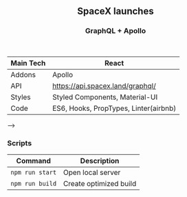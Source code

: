 <!-- <h1 align="center"> -->
<!-- <br> -->
<!-- <p align="center">
<img src=""  alt="Logo">
</p> -->

<!-- </h1> -->

<h2 align="center">SpaceX launches</h2>

<h3 align="center">GraphQL + Apollo</h3>

<!-- <p align="center">
  <a >
    <img src=""
         alt="Screenshot">
  </a>
</p> -->

<!-- ## Project Overview 🎉 -->

<br>

| Main Tech | React                                 |
| --------- | ------------------------------------- |
| Addons    | Apollo                                |
| API       | https://api.spacex.land/graphql/      |
| Styles    | Styled Components, Material-UI        |
| Code      | ES6, Hooks, PropTypes, Linter(airbnb) |

<!-- ## Screenshots 📺

<p align="center">
    <img src="" alt="Screenshot">
</p>

<p align="center">
    <img src="" alt="Screenshot">
</p>

<p align="center">
    <img src="" alt="Screenshot">
</p>

### Code Example/Issues 🔍

### Installation 💾 --> -->

### Scripts

| Command         | Description            |
| --------------- | ---------------------- |
| `npm run start` | Open local server      |
| `npm run build` | Create optimized build |

<!-- ### Live 📍


### License 🔱 -->
